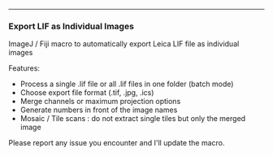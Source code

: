 -------------------------------------------------------------------------------
### **Export LIF as Individual Images**

ImageJ / Fiji macro to automatically export Leica LIF file as individual images

Features:
- Process a single .lif file or all .lif files in one folder (batch mode)
- Choose export file format (.tif, .jpg, .ics)
- Merge channels or maximum projection options
- Generate numbers in front of the image names
- Mosaic / Tile scans : do not extract single tiles but only the merged image

Please report any issue you encounter and I'll update the macro.
